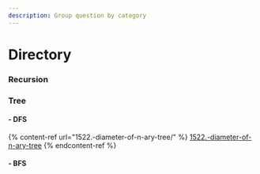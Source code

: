 ```yaml
---
description: Group question by category
---
```


# Directory

### Recursion

### Tree

#### - DFS

{% content-ref url="1522.-diameter-of-n-ary-tree/" %}
[1522.-diameter-of-n-ary-tree](1522.-diameter-of-n-ary-tree/)
{% endcontent-ref %}

#### - BFS
